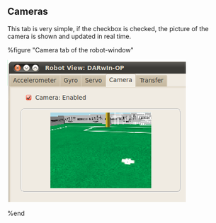 ## Cameras

This tab is very simple, if the checkbox is checked, the picture of the camera
is shown and updated in real time.

%figure "Camera tab of the robot-window"

![window_camera.png](images/window_camera.png)

%end

